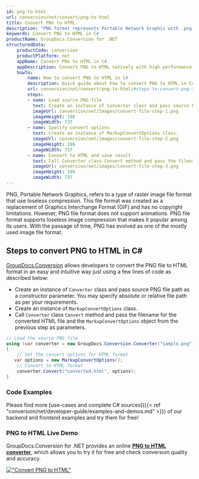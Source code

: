 ```yaml
---
id: png-to-html
url: conversion/net/convert/png-to-html
title: Convert PNG to HTML
description: "PNG format represents Portable Network Graphic with .png extension. Learn how to convert PNG to HTML file programmatically in C# language using GroupDocs.Conversion for .NET library."
keywords: Convert PNG to HTML in C#
productName: GroupDocs.Conversion for .NET
structuredData:
    productCode: conversion
    productPlatform: net
    appName: Convert PNG to HTML in C#
    appDescription: Convert PNG to HTML natively with high performance using C# language and server side GroupDocs.Conversion for .NET APIs, without the use of any software like Microsoft or Open Office.
    howTo:
        name: How to convert PNG to HTML in C# 
        description: Quick guide about how to convert PNG to HTML in C# with high performance and accuracy.
        url: conversion/net/convert/png-to-html/#steps-to-convert-png-to-html-in-c
        steps:
        - name: Load source PNG file 
          text: Create an instance of Converter class and pass source PNG file path as a constructor parameter. You may specify absolute or relative file path as per your requirements. 
          imageUrl: conversion/net/images/convert-file-step-1.png
          imageHeight: 196
          imageWidth: 737
        - name: Specify convert options 
          text: Create an instance of MarkupConvertOptions class.
          imageUrl: conversion/net/images/convert-file-step-2.png
          imageHeight: 196
          imageWidth: 737
        - name: Convert to HTML and save result 
          text: Call Converter class Convert method and pass the filename for the converted HTML file and the MarkupConvertOptions object from the previous step as parameters.
          imageUrl: conversion/net/images/convert-file-step-3.png
          imageHeight: 196
          imageWidth: 737
---
```


PNG, Portable Network Graphics, refers to a type of raster image file format that use loseless compression. This file format was created as a replacement of Graphics Interchange Format (GIF) and has no copyright limitations. However, PNG file format does not support animations. PNG file format supports loseless image compression that makes it popular among its users. With the passage of time, PNG has evolved as one of the mostly used image file format.

## Steps to convert PNG to HTML in C#

[GroupDocs.Conversion](https://products.groupdocs.com/conversion/net) allows developers to convert the PNG file to HTML format in an easy and intuitive way just using a few lines of code as described below:

* Create an instance of `Converter` class and pass source PNG file path as a constructor parameter. You may specify absolute or relative file path as per your requirements. 
* Create an instance of `MarkupConvertOptions` class.
* Call `Converter` class `Convert` method and pass the filename for the converted HTML file and the `MarkupConvertOptions` object from the previous step as parameters.

```csharp
// Load the source PNG file
using (var converter = new GroupDocs.Conversion.Converter("sample.png"))
{
    // Set the convert options for HTML format
   var options = new MarkupConvertOptions();
    // Convert to HTML format
    converter.Convert("converted.html", options);
}
```

### Code Examples

Please find more [use-cases and complete C# sources]({{< ref "conversion/net/developer-guide/examples-and-demos.md" >}}) of our backend and frontend examples and try them for free!

### PNG to HTML Live Demo

GroupDocs.Conversion for .NET provides an online [**PNG to HTML converter**](https://products.groupdocs.app/conversion/png-to-html), which allows you to try it for free and check conversion quality and accuracy.

[!["Convert PNG to HTML"](conversion/net/images/convert-to-html/convert-png-to-html.png)](https://products.groupdocs.app/conversion/png-to-html)